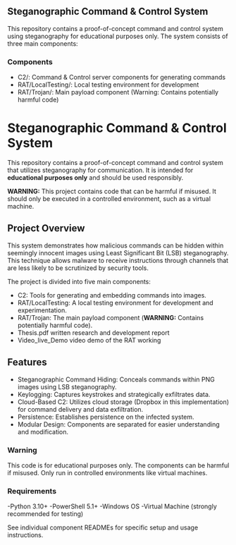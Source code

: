 ## Steganographic Command & Control System
This repository contains a proof-of-concept command and control system using steganography for educational purposes only. The system consists of three main components:

### Components
- C2/: Command & Control server components for generating commands
- RAT/LocalTesting/: Local testing environment for development
- RAT/Trojan/: Main payload component (Warning: Contains potentially harmful code)

# Steganographic Command & Control System

This repository contains a proof-of-concept command and control system that utilizes steganography for communication. It is intended for **educational purposes only** and should be used responsibly.

**WARNING:** This project contains code that can be harmful if misused. It should only be executed in a controlled environment, such as a virtual machine.

## Project Overview

This system demonstrates how malicious commands can be hidden within seemingly innocent images using Least Significant Bit (LSB) steganography. This technique allows malware to receive instructions through channels that are less likely to be scrutinized by security tools.

The project is divided into five main components:

* C2:  Tools for generating and embedding commands into images.
* RAT/LocalTesting: A local testing environment for development and experimentation.
* RAT/Trojan: The main payload component (**WARNING:** Contains potentially harmful code).
* Thesis.pdf written research and development report
* Video_live_Demo video demo of the RAT working

## Features

* Steganographic Command Hiding:  Conceals commands within PNG images using LSB steganography.
* Keylogging: Captures keystrokes and strategically exfiltrates data.
* Cloud-Based C2: Utilizes cloud storage (Dropbox in this implementation) for command delivery and data exfiltration.
* Persistence:  Establishes persistence on the infected system.
* Modular Design:  Components are separated for easier understanding and modification.

### Warning
This code is for educational purposes only. The components can be harmful if misused. Only run in controlled environments like virtual machines.

### Requirements
 -Python 3.10+
 -PowerShell 5.1+
 -Windows OS
 -Virtual Machine (strongly recommended for testing)

See individual component READMEs for specific setup and usage instructions.